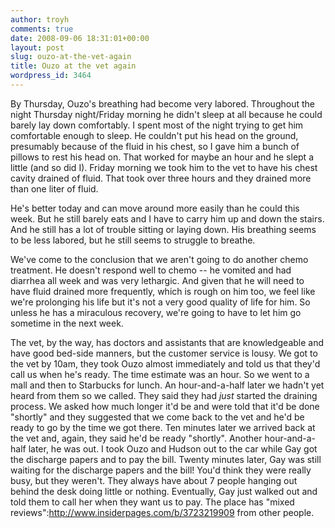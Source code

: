 ```yaml
---
author: troyh
comments: true
date: 2008-09-06 18:31:01+00:00
layout: post
slug: ouzo-at-the-vet-again
title: Ouzo at the vet again
wordpress_id: 3464
---
```


By Thursday, Ouzo's breathing had become very labored. Throughout the night Thursday night/Friday morning he didn't sleep at all because he could barely lay down comfortably. I spent most of the night trying to get him comfortable enough to sleep. He couldn't put his head on the ground, presumably because of the fluid in his chest, so I gave him a bunch of pillows to rest his head on. That worked for maybe an hour and he slept a little (and so did I). Friday morning we took him to the vet to have his chest cavity drained of fluid. That took over three hours and they drained more than one liter of fluid.

He's better today and can move around more easily than he could this week. But he still barely eats and I have to carry him up and down the stairs. And he still has a lot of trouble sitting or laying down. His breathing seems to be less labored, but he still seems to struggle to breathe.

We've come to the conclusion that we aren't going to do another chemo treatment. He doesn't respond well to chemo -- he vomited and had diarrhea all week and was very lethargic. And given that he will need to have fluid drained more frequently, which is rough on him too, we feel like we're prolonging his life but it's not a very good quality of life for him. So unless he has a miraculous recovery, we're going to have to let him go sometime in the next week.

The vet, by the way, has doctors and assistants that are knowledgeable and have good bed-side manners, but the customer service is lousy. We got to the vet by 10am, they took Ouzo almost immediately and told us that they'd call us when he's ready. The time estimate was an hour. So we went to a mall and then to Starbucks for lunch. An hour-and-a-half later we hadn't yet heard from them so we called. They said they had _just_ started the draining process. We asked how much longer it'd be and were told that it'd be done "shortly" and they suggested that we come back to the vet and he'd be ready to go by the time we got there. Ten minutes later we arrived back at the vet and, again, they said he'd be ready "shortly". Another hour-and-a-half later, he was out. I took Ouzo and Hudson out to the car while Gay got the discharge papers and to pay the bill. Twenty minutes later, Gay was still waiting for the discharge papers and the bill! You'd think they were really busy, but they weren't. They always have about 7 people hanging out behind the desk doing little or nothing. Eventually, Gay just walked out and told them to call her when they want us to pay. The place has "mixed reviews":http://www.insiderpages.com/b/3723219909 from other people.
